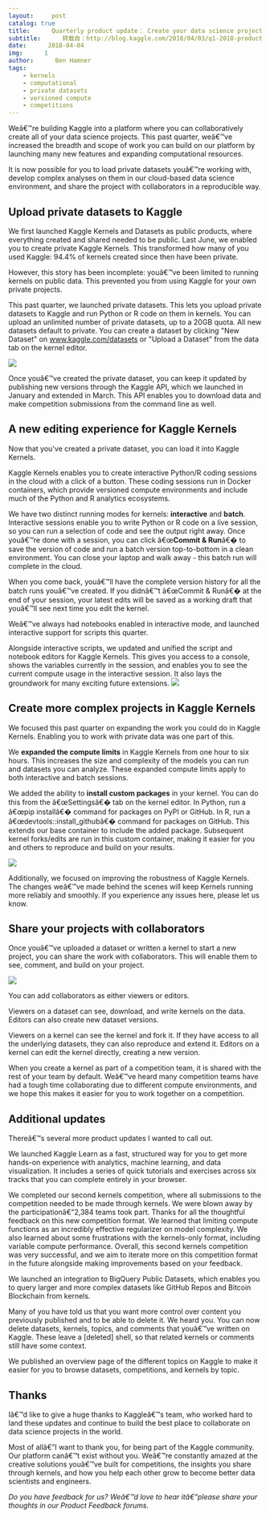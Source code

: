 ```yaml
---
layout:     post
catalog: true
title:      Quarterly product update： Create your data science projects on Kaggle
subtitle:      转载自：http://blog.kaggle.com/2018/04/03/q1-2018-product-update/
date:      2018-04-04
img:      1
author:      Ben Hamner
tags:
    - kernels
    - computational
    - private datasets
    - versioned compute
    - competitions
---
```


Weâ€™re building Kaggle into a platform where you can collaboratively create all of your data science projects. This past quarter, weâ€™ve increased the breadth and scope of work you can build on our platform by launching many new features and expanding computational resources.

It is now possible for you to load private datasets youâ€™re working with, develop complex analyses on them in our cloud-based data science environment, and share the project with collaborators in a reproducible way.

## Upload private datasets to Kaggle

We first launched Kaggle Kernels and Datasets as public products, where everything created and shared needed to be public. Last June, we enabled you to create private Kaggle Kernels. This transformed how many of you used Kaggle: 94.4% of kernels created since then have been private. 

However, this story has been incomplete: youâ€™ve been limited to running kernels on public data. This prevented you from using Kaggle for your own private projects.

This past quarter, we launched private datasets. This lets you upload private datasets to Kaggle and run Python or R code on them in kernels. You can upload an unlimited number of private datasets, up to a 20GB quota. All new datasets default to private. You can create a dataset by clicking "New Dataset" on www.kaggle.com/datasets or "Upload a Dataset" from the data tab on the kernel editor.

![](http://s5047.pcdn.co/wp-content/uploads/2018/04/new-private-dataset.png)


Once youâ€™ve created the private dataset, you can keep it updated by publishing new versions through the Kaggle API, which we launched in January and extended in March. This API enables you to download data and make competition submissions from the command line as well.

## A new editing experience for Kaggle Kernels

Now that you've created a private dataset, you can load it into Kaggle Kernels.

Kaggle Kernels enables you to create interactive Python/R coding sessions in the cloud with a click of a button. These coding sessions run in Docker containers, which provide versioned compute environments and include much of the Python and R analytics ecosystems. 

We have two distinct running modes for kernels: **interactive** and **batch**. Interactive sessions enable you to write Python or R code on a live session, so you can run a selection of code and see the output right away. Once youâ€™re done with a session, you can click â€œ**Commit & Run**â€� to save the version of code and run a batch version top-to-bottom in a clean environment. You can close your laptop and walk away - this batch run will complete in the cloud.

When you come back, youâ€™ll have the complete version history for all the batch runs youâ€™ve created. If you didnâ€™t â€œCommit & Runâ€� at the end of your session, your latest edits will be saved as a working draft that youâ€™ll see next time you edit the kernel.

Weâ€™ve always had notebooks enabled in interactive mode, and launched interactive support for scripts this quarter.

Alongside interactive scripts, we updated and unified the script and notebook editors for Kaggle Kernels. This gives you access to a console, shows the variables currently in the session, and enables you to see the current compute usage in the interactive session. It also lays the groundwork for many exciting future extensions.
![](http://s5047.pcdn.co/wp-content/uploads/2018/04/new-script-editor_still_tmp.jpeg)


## Create more complex projects in Kaggle Kernels

We focused this past quarter on expanding the work you could do in Kaggle Kernels. Enabling you to work with private data was one part of this.

We **expanded the compute limits** in Kaggle Kernels from one hour to six hours. This increases the size and complexity of the models you can run and datasets you can analyze. These expanded compute limits apply to both interactive and batch sessions.

We added the ability to **install custom packages** in your kernel. You can do this from the â€œSettingsâ€� tab on the kernel editor. In Python, run a â€œpip installâ€� command for packages on PyPI or GitHub. In R, run a â€œdevtools::install_githubâ€� command for packages on GitHub. This extends our base container to include the added package. Subsequent kernel forks/edits are run in this custom container, making it easier for you and others to reproduce and build on your results.

![](http://s5047.pcdn.co/wp-content/uploads/2018/04/add-a-custom-package.png)


Additionally, we focused on improving the robustness of Kaggle Kernels. The changes weâ€™ve made behind the scenes will keep Kernels running more reliably and smoothly. If you experience any issues here, please let us know.

## Share your projects with collaborators

Once youâ€™ve uploaded a dataset or written a kernel to start a new project, you can share the work with collaborators. This will enable them to see, comment, and build on your project.

![](http://s5047.pcdn.co/wp-content/uploads/2018/04/kernel-sharing.png)


You can add collaborators as either viewers or editors. 

Viewers on a dataset can see, download, and write kernels on the data. Editors can also create new dataset versions.

Viewers on a kernel can see the kernel and fork it. If they have access to all the underlying datasets, they can also reproduce and extend it. Editors on a kernel can edit the kernel directly, creating a new version.

When you create a kernel as part of a competition team, it is shared with the rest of your team by default. Weâ€™ve heard many competition teams have had a tough time collaborating due to different compute environments, and we hope this makes it easier for you to work together on a competition.

## Additional updates

Thereâ€™s several more product updates I wanted to call out.

We launched Kaggle Learn as a fast, structured way for you to get more hands-on experience with analytics, machine learning, and data visualization. It includes a series of quick tutorials and exercises across six tracks that you can complete entirely in your browser.

We completed our second kernels competition, where all submissions to the competition needed to be made through kernels. We were blown away by the participationâ€”2,384 teams took part. Thanks for all the thoughtful feedback on this new competition format. We learned that limiting compute functions as an incredibly effective regularizer on model complexity. We also learned about some frustrations with the kernels-only format, including variable compute performance. Overall, this second kernels competition was very successful, and we aim to iterate more on this competition format in the future alongside making improvements based on your feedback.

We launched an integration to BigQuery Public Datasets, which enables you to query larger and more complex datasets like GitHub Repos and Bitcoin Blockchain from kernels.

Many of you have told us that you want more control over content you previously published and to be able to delete it. We heard you. You can now delete datasets, kernels, topics, and comments that youâ€™ve written on Kaggle. These leave a [deleted] shell, so that related kernels or comments still have some context.

We published an overview page of the different topics on Kaggle to make it easier for you to browse datasets, competitions, and kernels by topic.

## Thanks

Iâ€™d like to give a huge thanks to Kaggleâ€™s team, who worked hard to land these updates and continue to build the best place to collaborate on data science projects in the world.

Most of allâ€”I want to thank you, for being part of the Kaggle community. Our platform canâ€™t exist without you. Weâ€™re constantly amazed at the creative solutions youâ€™ve built for competitions, the insights you share through kernels, and how you help each other grow to become better data scientists and engineers. 

*Do you have feedback for us? Weâ€™d love to hear itâ€”please share your thoughts in our Product Feedback forums.*
